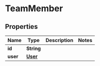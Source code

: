 

# TeamMember


## Properties

Name | Type | Description | Notes
------------ | ------------- | ------------- | -------------
**id** | **String** |  | 
**user** | [**User**](User.md) |  | 



